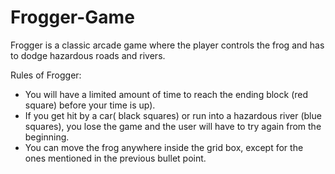 # Frogger-Game

Frogger is a classic arcade game where the player controls the frog and has to dodge hazardous roads and rivers.


Rules of Frogger:
- You will have a limited amount of time to reach the ending block (red square) before your time is up).
- If you get hit by a car( black squares) or run into a hazardous river (blue squares), you lose the game and the user will have to try again from the beginning.
- You can move the frog anywhere inside the grid box, except for the ones mentioned in the previous bullet point.
